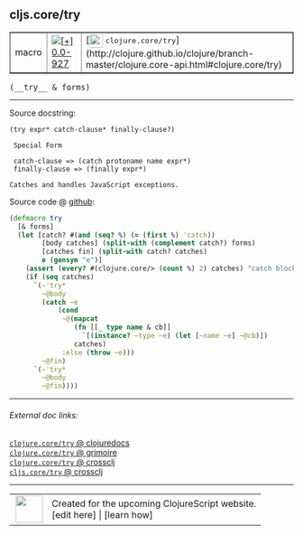 ## cljs.core/try



 <table border="1">
<tr>
<td>macro</td>
<td><a href="https://github.com/cljsinfo/cljs-api-docs/tree/0.0-927"><img valign="middle" alt="[+] 0.0-927" title="Added in 0.0-927" src="https://img.shields.io/badge/+-0.0--927-lightgrey.svg"></a> </td>
<td>
[<img height="24px" valign="middle" src="http://i.imgur.com/1GjPKvB.png"> <samp>clojure.core/try</samp>](http://clojure.github.io/clojure/branch-master/clojure.core-api.html#clojure.core/try)
</td>
</tr>
</table>


 <samp>
(__try__ & forms)<br>
</samp>

---





Source docstring:

```
(try expr* catch-clause* finally-clause?)

 Special Form

 catch-clause => (catch protoname name expr*)
 finally-clause => (finally expr*)

Catches and handles JavaScript exceptions.
```


Source code @ [github](https://github.com/clojure/clojurescript/blob/r1847/src/clj/cljs/core.clj#L989-L1017):

```clj
(defmacro try
  [& forms]
  (let [catch? #(and (seq? %) (= (first %) 'catch))
        [body catches] (split-with (complement catch?) forms)
        [catches fin] (split-with catch? catches)
        e (gensym "e")]
    (assert (every? #(clojure.core/> (count %) 2) catches) "catch block must specify a prototype and a name")
    (if (seq catches)
      `(~'try*
        ~@body
        (catch ~e
            (cond
             ~@(mapcat
                (fn [[_ type name & cb]]
                  `[(instance? ~type ~e) (let [~name ~e] ~@cb)])
                catches)
             :else (throw ~e)))
        ~@fin)
      `(~'try*
        ~@body
        ~@fin))))
```

<!--
Repo - tag - source tree - lines:

 <pre>
clojurescript @ r1847
└── src
    └── clj
        └── cljs
            └── <ins>[core.clj:989-1017](https://github.com/clojure/clojurescript/blob/r1847/src/clj/cljs/core.clj#L989-L1017)</ins>
</pre>

-->

---



###### External doc links:

[`clojure.core/try` @ clojuredocs](http://clojuredocs.org/clojure.core/try)<br>
[`clojure.core/try` @ grimoire](http://conj.io/store/v1/org.clojure/clojure/1.7.0-beta3/clj/clojure.core/try/)<br>
[`clojure.core/try` @ crossclj](http://crossclj.info/fun/clojure.core/try.html)<br>
[`cljs.core/try` @ crossclj](http://crossclj.info/fun/cljs.core/try.html)<br>

---

 <table>
<tr><td>
<img valign="middle" align="right" width="48px" src="http://i.imgur.com/Hi20huC.png">
</td><td>
Created for the upcoming ClojureScript website.<br>
[edit here] | [learn how]
</td></tr></table>

[edit here]:https://github.com/cljsinfo/cljs-api-docs/blob/master/cljsdoc/cljs.core/try.cljsdoc
[learn how]:https://github.com/cljsinfo/cljs-api-docs/wiki/cljsdoc-files

<!--

This information was too distracting to show to readers, but I'll leave it
commented here since it is helpful to:

- pretty-print the data used to generate this document
- and show how to retrieve that data



The API data for this symbol:

```clj
{:ns "cljs.core",
 :name "try",
 :signature ["[& forms]"],
 :history [["+" "0.0-927"]],
 :type "macro",
 :full-name-encode "cljs.core/try",
 :source {:code "(defmacro try\n  [& forms]\n  (let [catch? #(and (seq? %) (= (first %) 'catch))\n        [body catches] (split-with (complement catch?) forms)\n        [catches fin] (split-with catch? catches)\n        e (gensym \"e\")]\n    (assert (every? #(clojure.core/> (count %) 2) catches) \"catch block must specify a prototype and a name\")\n    (if (seq catches)\n      `(~'try*\n        ~@body\n        (catch ~e\n            (cond\n             ~@(mapcat\n                (fn [[_ type name & cb]]\n                  `[(instance? ~type ~e) (let [~name ~e] ~@cb)])\n                catches)\n             :else (throw ~e)))\n        ~@fin)\n      `(~'try*\n        ~@body\n        ~@fin))))",
          :title "Source code",
          :repo "clojurescript",
          :tag "r1847",
          :filename "src/clj/cljs/core.clj",
          :lines [989 1017]},
 :full-name "cljs.core/try",
 :clj-symbol "clojure.core/try",
 :docstring "(try expr* catch-clause* finally-clause?)\n\n Special Form\n\n catch-clause => (catch protoname name expr*)\n finally-clause => (finally expr*)\n\nCatches and handles JavaScript exceptions."}

```

Retrieve the API data for this symbol:

```clj
;; from Clojure REPL
(require '[clojure.edn :as edn])
(-> (slurp "https://raw.githubusercontent.com/cljsinfo/cljs-api-docs/catalog/cljs-api.edn")
    (edn/read-string)
    (get-in [:symbols "cljs.core/try"]))
```

-->
